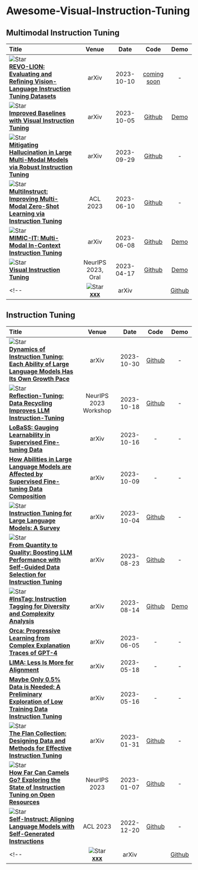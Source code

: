 # Awesome-Visual-Instruction-Tuning



## Multimodal Instruction Tuning
|  Title  |   Venue  |   Date   |   Code   |   Demo   |
|:--------|:--------:|:--------:|:--------:|:--------:|
| ![Star](https://img.shields.io/github/stars/liaoning97/REVO-LION.svg?style=social&label=Star) <br> [**REVO-LION: Evaluating and Refining Vision-Language Instruction Tuning Datasets**](https://arxiv.org/pdf/2310.06594.pdf)| arXiv | 2023-10-10 | [coming soon](https://github.com/liaoning97/REVO-LION) | - | 
| ![Star](https://img.shields.io/github/stars/haotian-liu/LLaVA.svg?style=social&label=Star) <br> [**Improved Baselines with Visual Instruction Tuning**](https://arxiv.org/pdf/2310.03744.pdf) | arXiv | 2023-10-05 | [Github](https://github.com/haotian-liu/LLaVA) | [Demo](https://llava.hliu.cc/) |
|![Star](https://img.shields.io/github/stars/FuxiaoLiu/LRV-Instruction.svg?style=social&label=Star) <br> [**Mitigating Hallucination in Large Multi-Modal Models via Robust Instruction Tuning**](https://arxiv.org/pdf/2306.14565.pdf)| arXiv | 2023-09-29 | [Github](https://fuxiaoliu.github.io/LRV/) | - | 
| ![Star](https://img.shields.io/github/stars/VT-NLP/MultiInstruct.svg?style=social&label=Star) <br> [**MultiInstruct: Improving Multi-Modal Zero-Shot Learning via Instruction Tuning**](https://arxiv.org/pdf/2212.10773.pdf)| ACL 2023 | 2023-06-10 | [Github](https://github.com/VT-NLP/MultiInstruct) | - |
|![Star](https://img.shields.io/github/stars/Luodian/Otter.svg?style=social&label=Star) <br> [**MIMIC-IT: Multi-Modal In-Context Instruction Tuning**](https://arxiv.org/pdf/2306.05425.pdf)| arXiv | 2023-06-08 | [Github](https://github.com/Luodian/Otter) | [Demo](https://ottervideo.cliangyu.com/) | 
| ![Star](https://img.shields.io/github/stars/haotian-liu/LLaVA.svg?style=social&label=Star) <br> [**Visual Instruction Tuning**](https://arxiv.org/pdf/2304.08485.pdf) <br> | NeurIPS 2023, Oral | 2023-04-17 | [Github](https://github.com/haotian-liu/LLaVA) | [Demo](https://llava.hliu.cc/) | 
<!-- | ![Star](https://img.shields.io/github/stars/xxx/xxx.svg?style=social&label=Star) <br> [**xxx**]()| arXiv | | [Github]() | [Demo]() |  -->


## Instruction Tuning
|  Title  |   Venue  |   Date   |   Code   |   Demo   |
|:--------|:--------:|:--------:|:--------:|:--------:|
| ![Star](https://img.shields.io/github/stars/ChiyuSONG/dynamics-of-instruction-tuning.svg?style=social&label=Star) <br>[**Dynamics of Instruction Tuning: Each Ability of Large Language Models Has Its Own Growth Pace**](https://arxiv.org/pdf/2310.19651.pdf)| arXiv | 2023-10-30 | [Github](https://github.com/ChiyuSONG/dynamics-of-instruction-tuning) | - | 
| ![Star](https://img.shields.io/github/stars/tianyi-lab/Reflection_Tuning.svg?style=social&label=Star) <br> [**Reflection-Tuning: Data Recycling Improves LLM Instruction-Tuning**](https://arxiv.org/pdf/2310.11716.pdf)| NeurIPS 2023 Workshop | 2023-10-18 | [Github](https://github.com/tianyi-lab/Reflection_Tuning) | - | 
| [**LoBaSS: Gauging Learnability in Supervised Fine-tuning Data**](https://arxiv.org/pdf/2310.13008.pdf)| arXiv | 2023-10-16 | - | - | 
| [**How Abilities in Large Language Models are Affected by Supervised Fine-tuning Data Composition**](https://arxiv.org/pdf/2310.05492v2.pdf)| arXiv | 2023-10-09 | - | - | 
| ![Star](https://img.shields.io/github/stars/xiaoya-li/Instruction-Tuning-Survey.svg?style=social&label=Star) <br> [**Instruction Tuning for Large Language Models: A Survey**](https://arxiv.org/pdf/2308.10792.pdf)| arXiv | 2023-10-04 | [Github](https://github.com/xiaoya-li/Instruction-Tuning-Survey) | - | 
| ![Star](https://img.shields.io/github/stars/MingLiiii/Cherry_LLM.svg?style=social&label=Star) <br> [**From Quantity to Quality: Boosting LLM Performance with Self-Guided Data Selection for Instruction Tuning**](https://arxiv.org/pdf/2308.12032.pdf)| arXiv | 2023-08-23 | [Github](https://github.com/MingLiiii/Cherry_LLM) | - |
| ![Star](https://img.shields.io/github/stars/OFA-Sys/InsTag.svg?style=social&label=Star) <br> [**#InsTag: Instruction Tagging for Diversity and Complexity Analysis**](https://arxiv.org/pdf/2308.07074v1.pdf)| arXiv | 2023-08-14 | [Github](https://github.com/OFA-Sys/InsTag) | [Demo](https://www.modelscope.cn/studios/lukeminglkm/instagger_demo/summary) | 
| [**Orca: Progressive Learning from Complex Explanation Traces of GPT-4**](https://arxiv.org/pdf/2306.02707.pdf)| arXiv | 2023-06-05 | - | - | 
| [**LIMA: Less Is More for Alignment**](https://arxiv.org/pdf/2305.11206.pdf)| arXiv | 2023-05-18 | - | - | 
| [**Maybe Only 0.5% Data is Needed: A Preliminary Exploration of Low Training Data Instruction Tuning**](https://arxiv.org/pdf/2305.09246.pdf)| arXiv | 2023-05-16 | - | - | 
| ![Star](https://img.shields.io/github/stars/google-research/FLAN.svg?style=social&label=Star) <br> [**The Flan Collection: Designing Data and Methods for Effective Instruction Tuning**](https://arxiv.org/pdf/2301.13688.pdf)| arXiv | 2023-01-31 | [Github](https://github.com/google-research/FLAN/tree/main/flan/v2) | - | 
| ![Star](https://img.shields.io/github/stars/allenai/open-instruct.svg?style=social&label=Star) <br> [**How Far Can Camels Go? Exploring the State of Instruction Tuning on Open Resources**](https://arxiv.org/pdf/2306.04751.pdf)| NeurIPS 2023 | 2023-01-07 | [Github](https://github.com/allenai/open-instruct) | - | 
| ![Star](https://img.shields.io/github/stars/yizhongw/self-instruct.svg?style=social&label=Star) <br> [**Self-Instruct: Aligning Language Models with Self-Generated Instructions**](https://arxiv.org/pdf/2212.10560.pdf)| ACL 2023 | 2022-12-20 | [Github](https://github.com/yizhongw/self-instruct) | - | 
<!-- | ![Star](https://img.shields.io/github/stars/xxx/xxx.svg?style=social&label=Star) <br> [**xxx**]()| arXiv | | [Github]() | [Demo]() |  -->
